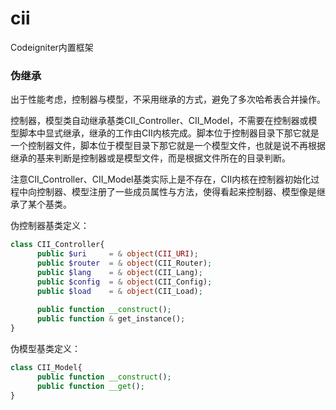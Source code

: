 # cii
Codeigniter内置框架

### 伪继承

出于性能考虑，控制器与模型，不采用继承的方式，避免了多次哈希表合并操作。

控制器，模型类自动继承基类CII_Controller、CII_Model，不需要在控制器或模型脚本中显式继承，继承的工作由CII内核完成。脚本位于控制器目录下那它就是一个控制器文件，脚本位于模型目录下那它就是一个模型文件，也就是说不再根据继承的基来判断是控制器或是模型文件，而是根据文件所在的目录判断。

注意CII_Controller、CII_Model基类实际上是不存在，CII内核在控制器初始化过程中向控制器、模型注册了一些成员属性与方法，使得看起来控制器、模型像是继承了某个基类。

伪控制器基类定义：

```php
class CII_Controller{
      public $uri     = & object(CII_URI);
      public $router  = & object(CII_Router);
      public $lang    = & object(CII_Lang);
      public $config  = & object(CII_Config);
      public $load    = & object(CII_Load);
      
      public function __construct();
      public function & get_instance();
}
``` 
伪模型基类定义：

```php
class CII_Model{
      public function __construct();
      public function __get();
}
``` 
